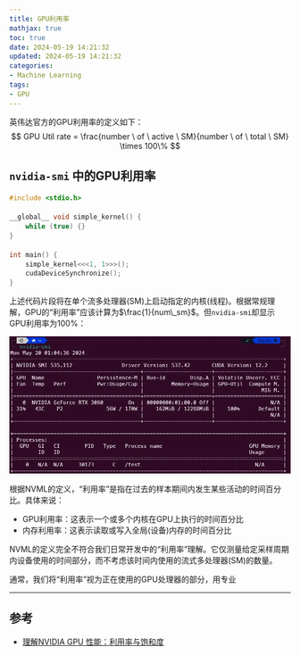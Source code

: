 ```yaml
---
title: GPU利用率
mathjax: true
toc: true
date: 2024-05-19 14:21:32
updated: 2024-05-19 14:21:32
categories:
- Machine Learning
tags:
- GPU
---
```

英伟达官方的GPU利用率的定义如下：
$$
GPU Util rate = \frac{number \  of \ active \ SM}{number \ of \ total \ SM} \times 100\%
$$

<!--more-->

## `nvidia-smi` 中的GPU利用率

```cpp
#include <stdio.h>

__global__ void simple_kernel() {
    while (true) {}
}

int main() {
    simple_kernel<<<1, 1>>>();
    cudaDeviceSynchronize();
}
```

上述代码片段将在单个流多处理器(SM)上启动指定的内核(线程)。根据常规理解，GPU的“利用率”应该计算为$\frac{1}{num\_sm}$。但`nvidia-smi`却显示GPU利用率为100%：

![nvidia-smi](https://raw.githubusercontent.com/TransformersWsz/picx-images-hosting/master/image.45hhpwcfe7.webp)

根据NVML的定义，“利用率”是指在过去的样本期间内发生某些活动的时间百分比。具体来说：

- GPU利用率：这表示一个或多个内核在GPU上执行的时间百分比
- 内存利用率：这表示读取或写入全局(设备)内存的时间百分比

NVML的定义完全不符合我们日常开发中的“利用率”理解。它仅测量给定采样周期内设备使用的时间部分，而不考虑该时间内使用的流式多处理器(SM)的数量。

通常，我们将“利用率”视为正在使用的GPU处理器的部分，用专业


___

## 参考
- [理解NVIDIA GPU 性能：利用率与饱和度](https://mp.weixin.qq.com/s/4_An51JuRGWTU0dLgZYHpQ)
